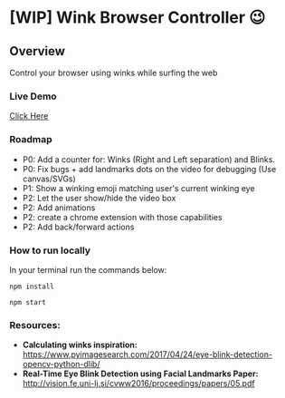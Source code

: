 # [WIP] Wink Browser Controller :wink:

## Overview
Control your browser using winks while surfing the web 

### Live Demo
[Click Here](https://wink-browser-controller.herokuapp.com)

### Roadmap
- P0: Add a counter for: Winks (Right and Left separation) and Blinks.
- P0: Fix bugs + add landmarks dots on the video for debugging (Use canvas/SVGs)
- P1: Show a winking emoji matching user's current winking eye
- P2: Let the user show/hide the video box
- P2: Add animations
- P2: create a chrome extension with those capabilities
- P2: Add back/forward actions

### How to run locally
In your terminal run the commands below:

`npm install`

`npm start`

### Resources:
- **Calculating winks inspiration:** https://www.pyimagesearch.com/2017/04/24/eye-blink-detection-opencv-python-dlib/
- **Real-Time Eye Blink Detection using Facial Landmarks Paper:** http://vision.fe.uni-lj.si/cvww2016/proceedings/papers/05.pdf

